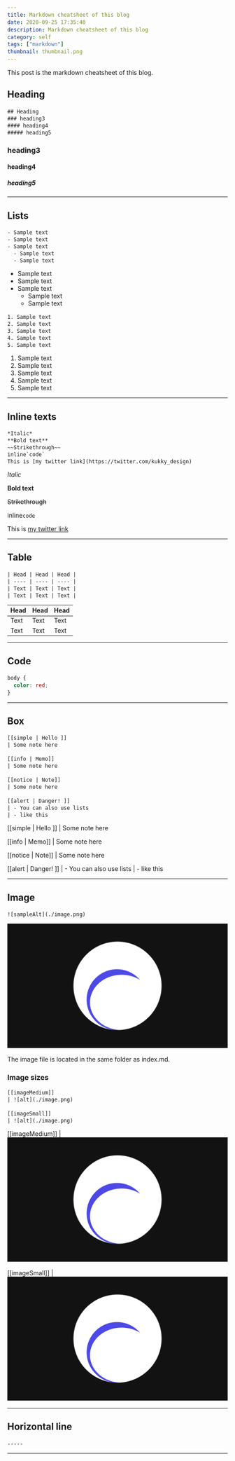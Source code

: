 ```yaml
---
title: Markdown cheatsheet of this blog
date: 2020-09-25 17:35:40
description: Markdown cheatsheet of this blog
category: self
tags: ["markdown"]
thumbnail: thumbnail.png
---
```

This post is the markdown cheatsheet of this blog.
## Heading

```
## Heading
### heading3
#### heading4
##### heading5
```
### heading3
#### heading4
##### heading5

-----
## Lists
```
- Sample text
- Sample text
- Sample text
  - Sample text
  - Sample text
```
- Sample text
- Sample text
- Sample text
  - Sample text
  - Sample text

```
1. Sample text
2. Sample text
3. Sample text
4. Sample text
5. Sample text
```
1. Sample text
2. Sample text
3. Sample text
4. Sample text
5. Sample text

------
## Inline texts
```
*Italic*
**Bold text**
~~Strikethrough~~
inline`code`
This is [my twitter link](https://twitter.com/kukky_design)
```

*Italic*

**Bold text**

~~Strikethrough~~

inline`code`

This is [my twitter link](https://twitter.com/kukky_design)

------
## Table
```
| Head | Head | Head |
| ---- | ---- | ---- |
| Text | Text | Text |
| Text | Text | Text |
```

| Head | Head | Head |
| ---- | ---- | ---- |
| Text | Text | Text |
| Text | Text | Text |

-----
## Code

```css:title=style.css
body {
  color: red;
}
```

-----
## Box

```
[[simple | Hello ]]
| Some note here

[[info | Memo]]
| Some note here

[[notice | Note]]
| Some note here

[[alert | Danger! ]]
| - You can also use lists
| - like this

```

[[simple | Hello ]]
| Some note here

[[info | Memo]]
| Some note here

[[notice | Note]]
| Some note here

[[alert | Danger! ]]
| - You can also use lists
| - like this

-----
## Image

```
![sampleAlt](./image.png)
```

![sampleAlt](./image.png)

The image file is located in the same folder as index.md.
### Image sizes
```
[[imageMedium]]
| ![alt](./image.png)

[[imageSmall]]
| ![alt](./image.png)
```
[[imageMedium]]
| ![alt](./image.png)

[[imageSmall]]
| ![alt](./image.png)

-----
## Horizontal line

```
-----
```

-----